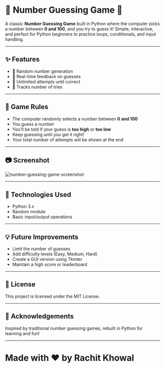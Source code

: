 # 🎯 Number Guessing Game 🔢

A classic **Number Guessing Game** built in Python where the computer picks a number between **0 and 100**, and you try to guess it! Simple, interactive, and perfect for Python beginners to practice loops, conditionals, and input handling.

---

## ✨ Features

- 🔢 Random number generation
- 💬 Real-time feedback on guesses
- 🔁 Unlimited attempts until correct
- 🧮 Tracks number of tries

---

## 🔧 Game Rules

- The computer randomly selects a number between **0 and 100**
- You guess a number
- You'll be told if your guess is **too high** or **too low**
- Keep guessing until you get it right!
- Your total number of attempts will be shown at the end

---

## 📷 Screenshot

![number-guessing-game-screenshot](./screenshot.png)

---

## 🧠 Technologies Used

- Python 3.x  
- Random module  
- Basic input/output operations

---

## 💡 Future Improvements

- Limit the number of guesses  
- Add difficulty levels (Easy, Medium, Hard)  
- Create a GUI version using Tkinter  
- Maintain a high score or leaderboard  

---

## 📄 License

This project is licensed under the MIT License.

---

## 🙌 Acknowledgements

Inspired by traditional number guessing games, rebuilt in Python for learning and fun!

---

# Made with ❤️ by Rachit Khowal
